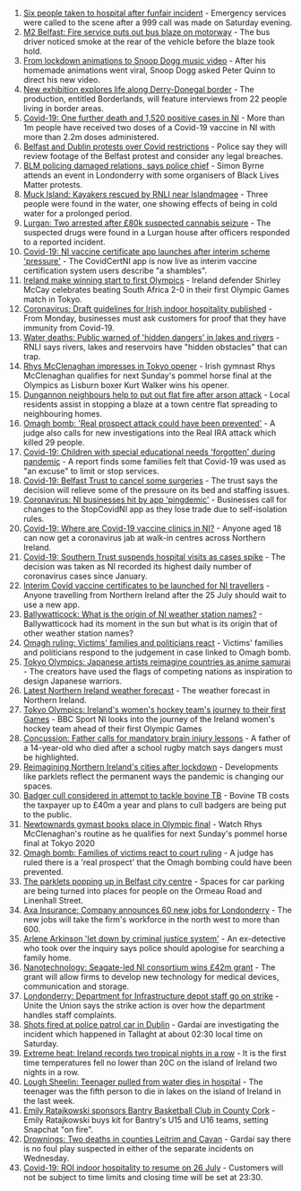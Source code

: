 1. [Six people taken to hospital after funfair incident](https://www.bbc.co.uk/news/uk-northern-ireland-57957404) - Emergency services were called to the scene after a 999 call was made on Saturday evening.
2. [M2 Belfast: Fire service puts out bus blaze on motorway](https://www.bbc.co.uk/news/uk-northern-ireland-57955150) - The bus driver noticed smoke at the rear of the vehicle before the blaze took hold.
3. [From lockdown animations to Snoop Dogg music video](https://www.bbc.co.uk/news/uk-northern-ireland-57916539) - After his homemade animations went viral, Snoop Dogg asked Peter Quinn to direct his new video.
4. [New exhibition explores life along Derry-Donegal border](https://www.bbc.co.uk/news/uk-northern-ireland-foyle-west-57885075) - The production, entitled Borderlands, will feature interviews from 22 people living in border areas.
5. [Covid-19: One further death and 1,520 positive cases in NI](https://www.bbc.co.uk/news/uk-northern-ireland-57952689) - More than 1m people have received two doses of a Covid-19 vaccine in NI with more than 2.2m doses administered.
6. [Belfast and Dublin protests over Covid restrictions](https://www.bbc.co.uk/news/uk-northern-ireland-57957405) - Police say they will review footage of the Belfast protest and consider any legal breaches.
7. [BLM policing damaged relations, says police chief](https://www.bbc.co.uk/news/uk-northern-ireland-foyle-west-57957400) - Simon Byrne attends an event in Londonderry with some organisers of Black Lives Matter protests.
8. [Muck Island: Kayakers rescued by RNLI near Islandmagee](https://www.bbc.co.uk/news/uk-northern-ireland-57955149) - Three people were found in the water, one showing effects of being in cold water for a prolonged period. 
9. [Lurgan: Two arrested after £80k suspected cannabis seizure](https://www.bbc.co.uk/news/uk-northern-ireland-57955151) - The suspected drugs were found in a Lurgan house after officers responded to a reported incident.
10. [Covid-19: NI vaccine certificate app launches after interim scheme 'pressure'](https://www.bbc.co.uk/news/uk-northern-ireland-57946702) - The CovidCertNI app is now live as interim vaccine certification system users describe "a shambles".
11. [Ireland make winning start to first Olympics](https://www.bbc.co.uk/sport/olympics/57955718) - Ireland defender Shirley McCay celebrates beating South Africa 2-0 in their first Olympic Games match in Tokyo.
12. [Coronavirus: Draft guidelines for Irish indoor hospitality published](https://www.bbc.co.uk/news/world-europe-57949844) - From Monday, businesses must ask customers for proof that they have immunity from Covid-19.
13. [Water deaths: Public warned of 'hidden dangers' in lakes and rivers](https://www.bbc.co.uk/news/uk-northern-ireland-57942446) - RNLI says rivers, lakes and reservoirs have "hidden obstacles" that can trap.
14. [Rhys McClenaghan impresses in Tokyo opener](https://www.bbc.co.uk/sport/olympics/57952195) - Irish gymnast Rhys McClenaghan qualifies for next Sunday's pommel horse final at the Olympics as Lisburn boxer Kurt Walker wins his opener.
15. [Dungannon neighbours help to put out flat fire after arson attack](https://www.bbc.co.uk/news/uk-northern-ireland-57955062) - Local residents assist in stopping a blaze at a town centre flat spreading to neighbouring homes.
16. [Omagh bomb: 'Real prospect attack could have been prevented'](https://www.bbc.co.uk/news/uk-northern-ireland-57937174) - A judge also calls for new investigations into the Real IRA attack which killed 29 people.
17. [Covid-19: Children with special educational needs 'forgotten' during pandemic](https://www.bbc.co.uk/news/uk-northern-ireland-57948640) - A report finds some families felt that Covid-19 was used as "an excuse" to limit or stop services.
18. [Covid-19: Belfast Trust to cancel some surgeries](https://www.bbc.co.uk/news/uk-northern-ireland-57940347) - The trust says the decision will relieve some of the pressure on its bed and staffing issues.
19. [Coronavirus: NI businesses hit by app 'pingdemic'](https://www.bbc.co.uk/news/uk-northern-ireland-57899897) - Businesses call for changes to the StopCovidNI app as they lose trade due to self-isolation rules.
20. [Covid-19: Where are Covid-19 vaccine clinics in NI?](https://www.bbc.co.uk/news/uk-northern-ireland-57863840) - Anyone aged 18 can now get a coronavirus jab at walk-in centres across Northern Ireland.
21. [Covid-19: Southern Trust suspends hospital visits as cases spike](https://www.bbc.co.uk/news/uk-northern-ireland-57867718) - The decision was taken as NI recorded its highest daily number of coronavirus cases since January.
22. [Interim Covid vaccine certificates to be launched for NI travellers](https://www.bbc.co.uk/news/uk-northern-ireland-57868779) - Anyone travelling from Northern Ireland after the 25 July should wait to use a new app.
23. [Ballywatticock: What is the origin of NI weather station names?](https://www.bbc.co.uk/news/uk-northern-ireland-57914914) - Ballywatticock had its moment in the sun but what is its origin that of other weather station names?
24. [Omagh ruling: Victims' families and politicians react](https://www.bbc.co.uk/news/uk-northern-ireland-57940348) - Victims' families and politicians respond to the judgement in case linked to Omagh bomb.
25. [Tokyo Olympics: Japanese artists reimagine countries as anime samurai](https://www.bbc.co.uk/news/world-asia-57911348) - The creators have used the flags of competing nations as inspiration to design Japanese warriors.
26. [Latest Northern Ireland weather forecast](https://www.bbc.co.uk/news/uk-northern-ireland-26018439) - The weather forecast in Northern Ireland.
27. [Tokyo Olympics: Ireland's women's hockey team's journey to their first Games](https://www.bbc.co.uk/sport/olympics/57877092) - BBC Sport NI looks into the journey of the Ireland women's hockey team ahead of their first Olympic Games
28. [Concussion: Father calls for mandatory brain injury lessons](https://www.bbc.co.uk/news/uk-northern-ireland-57930988) - A father of a 14-year-old who died after a school rugby match says dangers must be highlighted.
29. [Reimagining Northern Ireland's cities after lockdown](https://www.bbc.co.uk/news/uk-northern-ireland-57930985) - Developments like parklets reflect the permanent ways the pandemic is changing our spaces.
30. [Badger cull considered in attempt to tackle bovine TB](https://www.bbc.co.uk/news/uk-northern-ireland-57949842) - Bovine TB costs the taxpayer up to £40m a year and plans to cull badgers are being put to the public.
31. [Newtownards gymast books place in Olympic final](https://www.bbc.co.uk/sport/av/olympics/57952196) - Watch Rhys McClenaghan's routine as he qualifies for next Sunday's pommel horse final at Tokyo 2020
32. [Omagh bomb: Families of victims react to court ruling](https://www.bbc.co.uk/news/uk-northern-ireland-57946268) - A judge has ruled there is a 'real prospect' that the Omagh bombing could have been prevented.
33. [The parklets popping up in Belfast city centre](https://www.bbc.co.uk/news/uk-northern-ireland-57932632) - Spaces for car parking are being turned into places for people on the Ormeau Road and Linenhall Street.
34. [Axa Insurance: Company announces 60 new jobs for Londonderry](https://www.bbc.co.uk/news/uk-northern-ireland-foyle-west-57932797) - The new jobs will take the firm's workforce in the north west to more than 600.
35. [Arlene Arkinson 'let down by criminal justice system'](https://www.bbc.co.uk/news/uk-northern-ireland-57927563) - An ex-detective who took over the inquiry says police should apologise for searching a family home.
36. [Nanotechnology: Seagate-led NI consortium wins £42m grant](https://www.bbc.co.uk/news/uk-northern-ireland-57926963) - The grant will allow firms to develop new technology for medical devices, communication and storage.
37. [Londonderry: Department for Infrastructure depot staff go on strike](https://www.bbc.co.uk/news/uk-northern-ireland-foyle-west-57927580) - Unite the Union says the strike action is over how the department handles staff complaints.
38. [Shots fired at police patrol car in Dublin](https://www.bbc.co.uk/news/world-europe-57955148) - Gardaí are investigating the incident which happened in Tallaght at about 02:30 local time on Saturday.
39. [Extreme heat: Ireland records two tropical nights in a row](https://www.bbc.co.uk/news/world-europe-57941663) - It is the first time temperatures fell no lower than 20C on the island of Ireland two nights in a row.
40. [Lough Sheelin: Teenager pulled from water dies in hospital](https://www.bbc.co.uk/news/world-europe-57940577) - The teenager was the fifth person to die in lakes on the island of Ireland in the last week.
41. [Emily Ratajkowski sponsors Bantry Basketball Club in County Cork](https://www.bbc.co.uk/news/world-europe-57932456) - Emily Ratajkowski buys kit for Bantry's U15 and U16 teams, setting Snapchat "on fire".
42. [Drownings: Two deaths in counties Leitrim and Cavan](https://www.bbc.co.uk/news/world-europe-57926959) - Gardaí say there is no foul play suspected in either of the separate incidents on Wednesday.
43. [Covid-19: ROI indoor hospitality to resume on 26 July](https://www.bbc.co.uk/news/world-europe-57919089) - Customers will not be subject to time limits and closing time will be set at 23:30.

